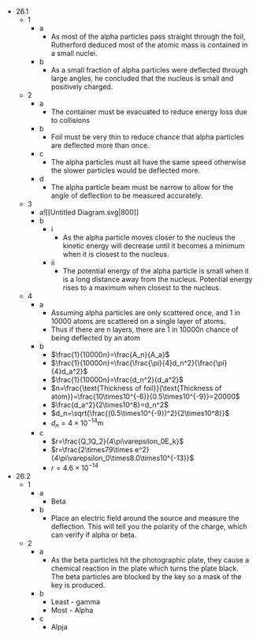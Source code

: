 - 26.1
	- 1
		- a
			- As most of the alpha particles pass straight through the foil, Rutherford deduced most of the atomic mass is contained in a small nuclei.
		- b
			- As a small fraction of alpha particles were deflected through large angles, he concluded that the nucleus is small and positively charged.
	- 2
		- a
			- The container must be evacuated to reduce energy loss due to collisions
		- b
			- Foil must be very thin to reduce chance that alpha particles are deflected more than once.
		- c
			- The alpha particles must all have the same speed otherwise the slower particles would be deflected more.
		- d
			- The alpha particle beam must be narrow to allow for the angle of deflection to be measured accurately.
	- 3
		- a![[Untitled Diagram.svg|800]]
		- b
			- i
				- As the alpha particle moves closer to the nucleus the kinetic energy will decrease until it becomes a minimum when it is closest to the nucleus.
			- ii
				- The potential energy of the alpha particle is small when it is a long distance away from the nucleus. Potential energy rises to a maximum when closest to the nucleus.
	- 4
		- a
			- Assuming alpha particles are only scattered once, and 1 in 10000 atoms are scattered on a single layer of atoms.
			- Thus if there are n layers, there are 1 in 10000n chance of being deflected by an atom
		- b
			- $\frac{1}{10000n}=\frac{A_n}{A_a}$
			- $\frac{1}{10000n}=\frac{\frac{\pi}{4}d_n^2}{\frac{\pi}{4}d_a^2}$
			- $\frac{1}{10000n}=\frac{d_n^2}{d_a^2}$
			- $n=\frac{\text{Thickness of foil}}{\text{Thickness of atom}}=\frac{10\times10^{-6}}{0.5\times10^{-9}}=20000$
			- $\frac{d_a^2}{2\times10^8}=d_n^2$
			- $d_n=\sqrt{\frac{(0.5\times10^{-9})^2}{2\times10^8}}$
			- $d_n=4\times10^{-14}\text{m}$
		- c
			- $r=\frac{Q_1Q_2}{4\pi\varepsilon_0E_k}$
			- $r=\frac{2\times79\times e^2}{4\pi\varepsilon_0\times8.0\times10^{-13}}$
			- $r=4.6\times10^{-14}$
- 26.2
	- 1
		- a
			- Beta
		- b
			- Place an electric field around the source and measure the deflection. This will tell you the polarity of the charge, which can verify if alpha or beta.
	- 2
		- a
			- As the beta particles hit the photographic plate, they cause a chemical reaction in the plate which turns the plate black. The beta particles are blocked by the key so a mask of the key is produced.
		- b
			- Least - gamma
			- Most - Alpha
		- c
			- Alpja 